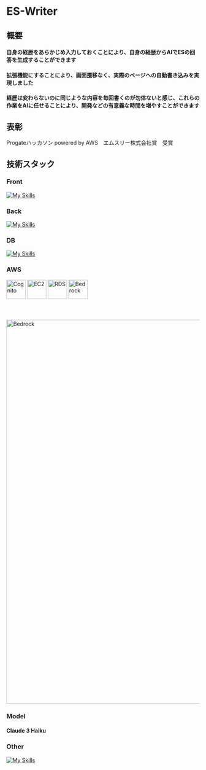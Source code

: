 # ES-Writer
## 概要
<h4>自身の経歴をあらかじめ入力しておくことにより、自身の経歴からAIでESの回答を生成することができます</h4>
<h4>拡張機能にすることにより、画面遷移なく、実際のページへの自動書き込みを実現しました</h4>
<h4>経歴は変わらないのに同じような内容を毎回書くのが勿体ないと感じ、これらの作業をAIに任せることにより、開発などの有意義な時間を増やすことができます</h4>

## 表彰
Progateハッカソン powered by AWS　エムスリー株式会社賞　受賞
## 技術スタック
### Front
[![My Skills](https://skillicons.dev/icons?i=html,css,tailwindcss,js,ts,react)](https://skillicons.dev)
### Back
[![My Skills](https://skillicons.dev/icons?i=go)](https://skillicons.dev)
### DB
[![My Skills](https://skillicons.dev/icons?i=postgres)](https://skillicons.dev)
### AWS
<img src="https://github.com/yamamoto99/es-writer/assets/111506108/09fad974-f683-481b-b8df-22a5f2568060" alt="Cognito" style="width:50px;">
<img src="https://github.com/yamamoto99/es-writer/assets/111506108/51707ead-e210-4b7f-94a5-5576cafe5370" alt="EC2" style="width:50px;">
<img src="https://github.com/yamamoto99/es-writer/assets/111506108/965308e0-8f41-4d6c-b5b7-cfecff26a6e5" alt="RDS" style="width:50px;">
<img src="https://github.com/yamamoto99/es-writer/assets/111506108/bf8726eb-a203-48c4-a17f-2d333f1e1c48" alt="Bedrock" style="width:50px;"></br></br></br></br>

<img src="https://github.com/yamamoto99/es-writer/assets/111506108/d0f0816e-1e35-4771-9521-cb16a434858a" alt="Bedrock" style="width:1000px;">

### Model
<h4>Claude 3 Haiku</h4>

### Other
[![My Skills](https://skillicons.dev/icons?i=git,github,githubactions,docker,terraform)](https://skillicons.dev)

